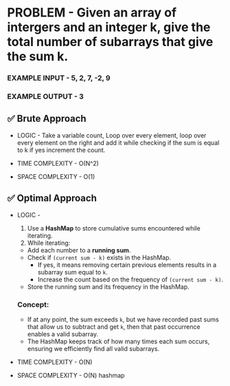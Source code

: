 # PROBLEM - Given an array of intergers and an integer k, give the total number of subarrays that give the sum k.


### EXAMPLE INPUT - 5, 2, 7, -2, 9 
### EXAMPLE OUTPUT - 3

## ✅ Brute Approach

- LOGIC - Take a variable count, Loop over every element, loop over every element on the right and add it while checking if the sum
is equal to k if yes increment the count.

- TIME COMPLEXITY - O(N^2)
- SPACE COMPLEXITY - O(1)

## ✅ Optimal Approach

- LOGIC -
    1. Use a **HashMap** to store cumulative sums encountered while iterating.
    2. While iterating:
    - Add each number to a **running sum**.
    - Check if `(current sum - k)` exists in the HashMap.
        - If yes, it means removing certain previous elements results in a subarray sum equal to `k`.
        - Increase the count based on the frequency of `(current sum - k)`.
    - Store the running sum and its frequency in the HashMap.

    ### **Concept:**
    - If at any point, the sum exceeds `k`, but we have recorded past sums that allow us to subtract and get `k`, then that past occurrence enables a valid subarray.
    - The HashMap keeps track of how many times each sum occurs, ensuring we efficiently find all valid subarrays.

- TIME COMPLEXITY - O(N)
- SPACE COMPLEXITY - O(N) hashmap